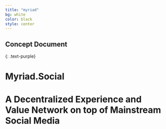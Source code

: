 ```yaml
---
title: "myriad"
bg: white
color: black
style: center
---
```


## Concept Document
{: .text-purple}


# **Myriad.Social** 
# A Decentralized Experience and Value Network on top of Mainstream Social Media
